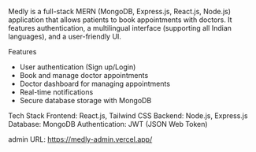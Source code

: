 Medly is a full-stack MERN (MongoDB, Express.js, React.js, Node.js) application that allows patients to book appointments with doctors. It features authentication, a multilingual interface (supporting all Indian languages), and a user-friendly UI.

Features
* User authentication (Sign up/Login)
* Book and manage doctor appointments
* Doctor dashboard for managing appointments
* Real-time notifications
* Secure database storage with MongoDB

Tech Stack
Frontend: React.js, Tailwind CSS
Backend: Node.js, Express.js
Database: MongoDB
Authentication: JWT (JSON Web Token)


admin URL: https://medly-admin.vercel.app/
